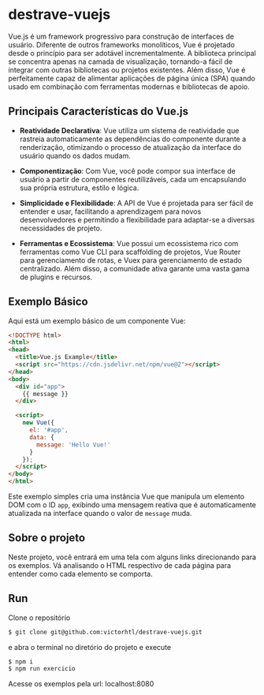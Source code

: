 # destrave-vuejs

Vue.js é um framework progressivo para construção de interfaces de usuário. Diferente de outros frameworks monolíticos, Vue é projetado desde o princípio para ser adotável incrementalmente. A biblioteca principal se concentra apenas na camada de visualização, tornando-a fácil de integrar com outras bibliotecas ou projetos existentes. Além disso, Vue é perfeitamente capaz de alimentar aplicações de página única (SPA) quando usado em combinação com ferramentas modernas e bibliotecas de apoio.

## Principais Características do Vue.js

- **Reatividade Declarativa**: Vue utiliza um sistema de reatividade que rastreia automaticamente as dependências do componente durante a renderização, otimizando o processo de atualização da interface do usuário quando os dados mudam.

- **Componentização**: Com Vue, você pode compor sua interface de usuário a partir de componentes reutilizáveis, cada um encapsulando sua própria estrutura, estilo e lógica.

- **Simplicidade e Flexibilidade**: A API de Vue é projetada para ser fácil de entender e usar, facilitando a aprendizagem para novos desenvolvedores e permitindo a flexibilidade para adaptar-se a diversas necessidades de projeto.

- **Ferramentas e Ecossistema**: Vue possui um ecossistema rico com ferramentas como Vue CLI para scaffolding de projetos, Vue Router para gerenciamento de rotas, e Vuex para gerenciamento de estado centralizado. Além disso, a comunidade ativa garante uma vasta gama de plugins e recursos.

## Exemplo Básico

Aqui está um exemplo básico de um componente Vue:

```html
<!DOCTYPE html>
<html>
<head>
  <title>Vue.js Example</title>
  <script src="https://cdn.jsdelivr.net/npm/vue@2"></script>
</head>
<body>
  <div id="app">
    {{ message }}
  </div>

  <script>
    new Vue({
      el: '#app',
      data: {
        message: 'Hello Vue!'
      }
    });
  </script>
</body>
</html>
```

Este exemplo simples cria uma instância Vue que manipula um elemento DOM com o ID `app`, exibindo uma mensagem reativa que é automaticamente atualizada na interface quando o valor de `message` muda.

## Sobre o projeto
Neste projeto, você entrará em uma tela com alguns links direcionando para os exemplos. Vá analisando o HTML respectivo
de cada página para entender como cada elemento se comporta.

## Run
Clone o repositório
```zsh
$ git clone git@github.com:victorhtl/destrave-vuejs.git
```
e abra o terminal no diretório do projeto e execute
```zsh
$ npm i
$ npm run exercicio
```
Acesse os exemplos pela url: localhost:8080